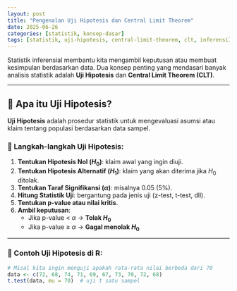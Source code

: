 ```yaml
---
layout: post
title: "Pengenalan Uji Hipotesis dan Central Limit Theorem"
date: 2025-06-26
categories: [statistik, konsep-dasar]
tags: [statistik, uji-hipotesis, central-limit-theorem, clt, inferensi]
---
```


Statistik inferensial membantu kita mengambil keputusan atau membuat kesimpulan berdasarkan data. Dua konsep penting yang mendasari banyak analisis statistik adalah **Uji Hipotesis** dan **Central Limit Theorem (CLT)**.

---

## 📌 Apa itu Uji Hipotesis?

**Uji Hipotesis** adalah prosedur statistik untuk mengevaluasi asumsi atau klaim tentang populasi berdasarkan data sampel.

### 📖 Langkah-langkah Uji Hipotesis:

1. **Tentukan Hipotesis Nol ($H_0$)**: klaim awal yang ingin diuji.  
2. **Tentukan Hipotesis Alternatif ($H_1$)**: klaim yang akan diterima jika $H_0$ ditolak.  
3. **Tentukan Taraf Signifikansi ($\alpha$)**: misalnya 0.05 (5%).  
4. **Hitung Statistik Uji**: bergantung pada jenis uji (z-test, t-test, dll).  
5. **Tentukan p-value atau nilai kritis**.  
6. **Ambil keputusan**:  
   - Jika p-value < $\alpha$ → **Tolak $H_0$**  
   - Jika p-value ≥ $\alpha$ → **Gagal menolak $H_0$**

---

### 🧪 Contoh Uji Hipotesis di R:

```r
# Misal kita ingin menguji apakah rata-rata nilai berbeda dari 70
data <- c(72, 68, 74, 71, 69, 67, 73, 70, 72, 68)
t.test(data, mu = 70)  # uji t satu sampel
